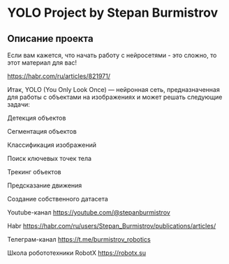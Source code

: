 # YOLO Project by Stepan Burmistrov

## Описание проекта

Если вам кажется, что начать работу с нейросетями - это сложно, то этот материал для вас! 

https://habr.com/ru/articles/821971/

Итак, YOLO (You Only Look Once) — нейронная сеть, предназначенная для работы с объектами на изображениях и может решать следующие задачи:

Детекция объектов

Сегментация объектов

Классификация изображений

Поиск ключевых точек тела

Трекинг объектов

Предсказание движения

Создание собственного датасета



Youtube-канал
https://youtube.com/@stepanburmistrov

Habr
https://habr.com/ru/users/Stepan_Burmistrov/publications/articles/

Телеграм-канал
https://t.me/burmistrov_robotics

Школа робототехники RobotX
https://robotx.su

